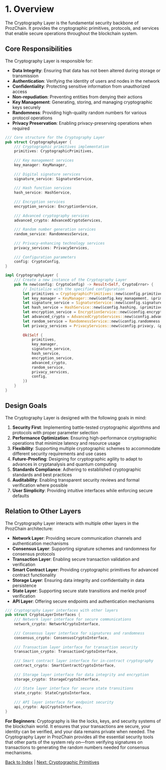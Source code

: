 # 1. Overview

The Cryptography Layer is the fundamental security backbone of ProzChain. It provides the cryptographic primitives, protocols, and services that enable secure operations throughout the blockchain system.

## Core Responsibilities

The Cryptography Layer is responsible for:

- **Data Integrity**: Ensuring that data has not been altered during storage or transmission
- **Authentication**: Verifying the identity of users and nodes in the network
- **Confidentiality**: Protecting sensitive information from unauthorized access
- **Non-repudiation**: Preventing entities from denying their actions
- **Key Management**: Generating, storing, and managing cryptographic keys securely
- **Randomness**: Providing high-quality random numbers for various protocol operations
- **Privacy Preservation**: Enabling privacy-preserving operations when required

```rust
/// Core structure for the Cryptography Layer
pub struct CryptographyLayer {
    /// Cryptographic primitives implementation
    primitives: CryptographicPrimitives,
    
    /// Key management services
    key_manager: KeyManager,
    
    /// Digital signature services
    signature_service: SignatureService,
    
    /// Hash function services
    hash_service: HashService,
    
    /// Encryption services
    encryption_service: EncryptionService,
    
    /// Advanced cryptography services
    advanced_crypto: AdvancedCryptoServices,
    
    /// Random number generation services
    random_service: RandomnessService,
    
    /// Privacy-enhancing technology services
    privacy_services: PrivacyServices,
    
    /// Configuration parameters
    config: CryptoConfig,
}

impl CryptographyLayer {
    /// Create a new instance of the Cryptography Layer
    pub fn new(config: CryptoConfig) -> Result<Self, CryptoError> {
        // Initialize with the specified configuration
        let primitives = CryptographicPrimitives::new(&config.primitives)?;
        let key_manager = KeyManager::new(&config.key_management, &primitives)?;
        let signature_service = SignatureService::new(&config.signatures, &primitives)?;
        let hash_service = HashService::new(&config.hashing, &primitives)?;
        let encryption_service = EncryptionService::new(&config.encryption, &primitives)?;
        let advanced_crypto = AdvancedCryptoServices::new(&config.advanced, &primitives)?;
        let random_service = RandomnessService::new(&config.randomness, &primitives)?;
        let privacy_services = PrivacyServices::new(&config.privacy, &primitives)?;
        
        Ok(Self {
            primitives,
            key_manager,
            signature_service,
            hash_service,
            encryption_service,
            advanced_crypto,
            random_service,
            privacy_services,
            config,
        })
    }
}
```

## Design Goals

The Cryptography Layer is designed with the following goals in mind:

1. **Security First**: Implementing battle-tested cryptographic algorithms and protocols with proper parameter selection
2. **Performance Optimization**: Ensuring high-performance cryptographic operations that minimize latency and resource usage
3. **Flexibility**: Supporting multiple cryptographic schemes to accommodate different security requirements and use cases
4. **Future-Proofing**: Designing for cryptographic agility to adapt to advances in cryptanalysis and quantum computing
5. **Standards Compliance**: Adhering to established cryptographic standards and best practices
6. **Auditability**: Enabling transparent security reviews and formal verification where possible
7. **User Simplicity**: Providing intuitive interfaces while enforcing secure defaults

## Relation to Other Layers

The Cryptography Layer interacts with multiple other layers in the ProzChain architecture:

- **Network Layer**: Providing secure communication channels and authentication mechanisms
- **Consensus Layer**: Supporting signature schemes and randomness for consensus protocols
- **Transaction Layer**: Enabling secure transaction validation and verification
- **Smart Contract Layer**: Providing cryptographic primitives for advanced contract functionality
- **Storage Layer**: Ensuring data integrity and confidentiality in data persistence
- **State Layer**: Supporting secure state transitions and merkle proof verification
- **API Layer**: Offering secure endpoints and authentication mechanisms

```rust
/// Cryptography Layer interfaces with other layers
pub struct CryptoLayerInterfaces {
    /// Network layer interface for secure communications
    network_crypto: NetworkCryptoInterface,
    
    /// Consensus layer interface for signatures and randomness
    consensus_crypto: ConsensusCryptoInterface,
    
    /// Transaction layer interface for transaction security
    transaction_crypto: TransactionCryptoInterface,
    
    /// Smart contract layer interface for in-contract cryptography
    contract_crypto: SmartContractCryptoInterface,
    
    /// Storage layer interface for data integrity and encryption
    storage_crypto: StorageCryptoInterface,
    
    /// State layer interface for secure state transitions
    state_crypto: StateCryptoInterface,
    
    /// API layer interface for endpoint security
    api_crypto: ApiCryptoInterface,
}
```

**For Beginners**: Cryptography is like the locks, keys, and security systems of the blockchain world. It ensures that your transactions are secure, your identity can be verified, and your data remains private when needed. The Cryptography Layer in ProzChain provides all the essential security tools that other parts of the system rely on—from verifying signatures on transactions to generating the random numbers needed for consensus mechanisms.

[Back to Index](./08-0-cryptography-layer-index.md) | [Next: Cryptographic Primitives](./08.02-cryptography-layer-primitives.md)
